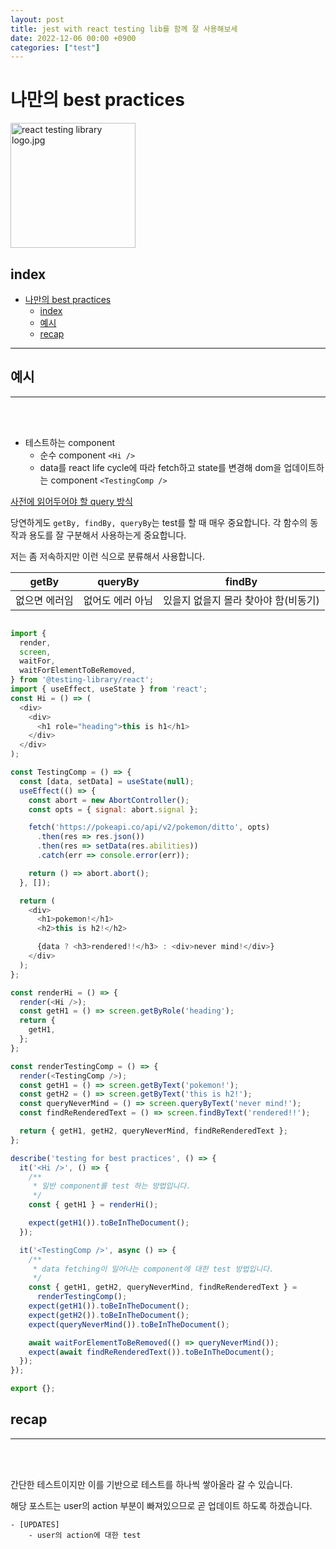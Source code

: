 ```yaml
---
layout: post
title: jest with react testing lib를 함께 잘 사용해보세
date: 2022-12-06 00:00 +0900
categories: ["test"]
---
```


# 나만의 best practices

<img 
alt="react testing library logo.jpg"
width="200"
src="https://blog.kakaocdn.net/dn/m3uyo/btrqLXSFaTj/2apK099o8uI4HJ8OdLNOe1/img.jpg">



## index 
- [나만의 best practices](#나만의-best-practices)
  - [index](#index)
  - [예시](#예시)
  - [recap](#recap)

---
 
## 예시
--- 
<br>
<br>

- 테스트하는 component
    - 순수 component `<Hi />`
    - data를 react life cycle에 따라 fetch하고 state를 변경해 dom을 업데이트하는 component `<TestingComp />`


[사전에 읽어두어야 할 query 방식](https://testing-library.com/docs/dom-testing-library/cheatsheet/#queries)

당연하게도 `getBy, findBy, queryBy`는 test를 할 때 매우 중요합니다. 각 함수의 동작과 용도를 잘 구분해서 사용하는게 중요합니다.

저는 좀 저속하지만 이런 식으로 분류해서 사용합니다.

| getBy  | queryBy  | findBy  |   
|---|---|---|
| 없으면 에러임  | 없어도 에러 아님  | 있을지 없을지 몰라 찾아야 함(비동기)  |

```js

import {
  render,
  screen,
  waitFor,
  waitForElementToBeRemoved,
} from '@testing-library/react';
import { useEffect, useState } from 'react';
const Hi = () => (
  <div>
    <div>
      <h1 role="heading">this is h1</h1>
    </div>
  </div>
);

const TestingComp = () => {
  const [data, setData] = useState(null);
  useEffect(() => {
    const abort = new AbortController();
    const opts = { signal: abort.signal };

    fetch('https://pokeapi.co/api/v2/pokemon/ditto', opts)
      .then(res => res.json())
      .then(res => setData(res.abilities))
      .catch(err => console.error(err));

    return () => abort.abort();
  }, []);

  return (
    <div>
      <h1>pokemon!</h1>
      <h2>this is h2!</h2>

      {data ? <h3>rendered!!</h3> : <div>never mind!</div>}
    </div>
  );
};

const renderHi = () => {
  render(<Hi />);
  const getH1 = () => screen.getByRole('heading');
  return {
    getH1,
  };
};

const renderTestingComp = () => {
  render(<TestingComp />);
  const getH1 = () => screen.getByText('pokemon!');
  const getH2 = () => screen.getByText('this is h2!');
  const queryNeverMind = () => screen.queryByText('never mind!');
  const findReRenderedText = () => screen.findByText('rendered!!');

  return { getH1, getH2, queryNeverMind, findReRenderedText };
};

describe('testing for best practices', () => {
  it('<Hi />', () => {
    /**
     * 일반 component를 test 하는 방법입니다.
     */
    const { getH1 } = renderHi();

    expect(getH1()).toBeInTheDocument();
  });

  it('<TestingComp />', async () => {
    /**
     * data fetching이 일어나는 component에 대한 test 방법입니다.
     */
    const { getH1, getH2, queryNeverMind, findReRenderedText } =
      renderTestingComp();
    expect(getH1()).toBeInTheDocument();
    expect(getH2()).toBeInTheDocument();
    expect(queryNeverMind()).toBeInTheDocument();

    await waitForElementToBeRemoved(() => queryNeverMind());
    expect(await findReRenderedText()).toBeInTheDocument();
  });
});

export {};

```

## recap 
--- 
<br>
<br>

간단한 테스트이지만 이를 기반으로 테스트를 하나씩 쌓아올라 갈 수 있습니다.

해당 포스트는 user의 action 부분이 빠져있으므로 곧 업데이트 하도록 하겠습니다.

    - [UPDATES]
        - user의 action에 대한 test   